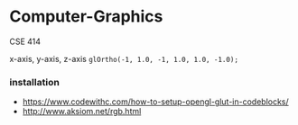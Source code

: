 # Computer-Graphics

CSE 414

x-axis, y-axis, z-axis
``
glOrtho(-1, 1.0, -1, 1.0, 1.0, -1.0);
``

### installation
- https://www.codewithc.com/how-to-setup-opengl-glut-in-codeblocks/
- http://www.aksiom.net/rgb.html
